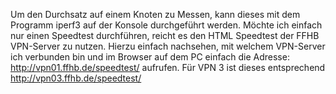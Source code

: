 Um den Durchsatz auf einem Knoten zu Messen, kann dieses mit dem Programm iperf3 auf der Konsole durchgeführt werden.
Möchte ich einfach nur einen Speedtest durchführen, reicht es den HTML Speedtest der FFHB VPN-Server zu nutzen.
Hierzu einfach nachsehen, mit welchem VPN-Server ich verbunden bin und im Browser auf dem PC einfach die Adresse:
http://vpn01.ffhb.de/speedtest/ aufrufen. Für VPN 3 ist dieses entsprechend http://vpn03.ffhb.de/speedtest/

